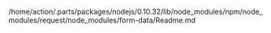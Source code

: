 /home/action/.parts/packages/nodejs/0.10.32/lib/node_modules/npm/node_modules/request/node_modules/form-data/Readme.md